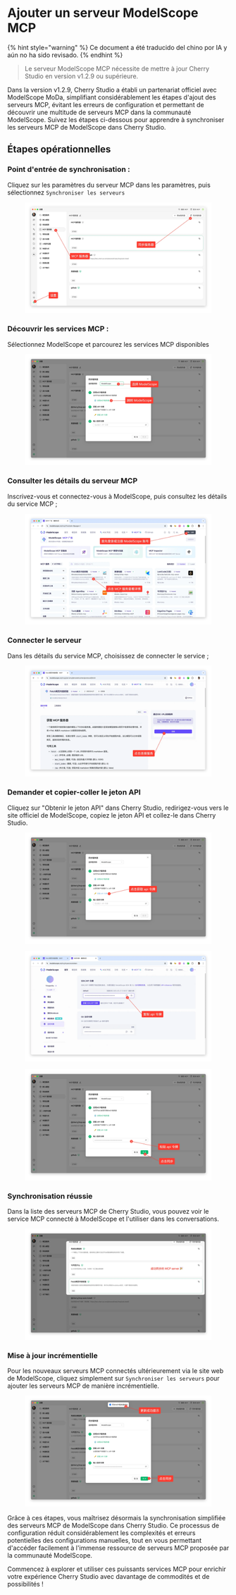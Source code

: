 # Ajouter un serveur ModelScope MCP


{% hint style="warning" %}
Ce document a été traducido del chino por IA y aún no ha sido revisado.
{% endhint %}




> Le serveur ModelScope MCP nécessite de mettre à jour Cherry Studio en version v1.2.9 ou supérieure.

Dans la version v1.2.9, Cherry Studio a établi un partenariat officiel avec ModelScope MoDa, simplifiant considérablement les étapes d'ajout des serveurs MCP, évitant les erreurs de configuration et permettant de découvrir une multitude de serveurs MCP dans la communauté ModelScope. Suivez les étapes ci-dessous pour apprendre à synchroniser les serveurs MCP de ModelScope dans Cherry Studio.

## Étapes opérationnelles

### Point d'entrée de synchronisation :

Cliquez sur les paramètres du serveur MCP dans les paramètres, puis sélectionnez `Synchroniser les serveurs`

<figure><img src="../../.gitbook/assets/image (2) (6).png" alt=""><figcaption></figcaption></figure>

### Découvrir les services MCP :

Sélectionnez ModelScope et parcourez les services MCP disponibles

<figure><img src="../../.gitbook/assets/image (1) (4).png" alt=""><figcaption></figcaption></figure>

### Consulter les détails du serveur MCP

Inscrivez-vous et connectez-vous à ModelScope, puis consultez les détails du service MCP ;

<figure><img src="../../.gitbook/assets/image (2) (6) (1).png" alt=""><figcaption></figcaption></figure>

### Connecter le serveur

Dans les détails du service MCP, choisissez de connecter le service ;

<figure><img src="../../.gitbook/assets/image (3) (6).png" alt=""><figcaption></figcaption></figure>

### Demander et copier-coller le jeton API

Cliquez sur "Obtenir le jeton API" dans Cherry Studio, redirigez-vous vers le site officiel de ModelScope, copiez le jeton API et collez-le dans Cherry Studio.

<figure><img src="../../.gitbook/assets/image (4) (6).png" alt=""><figcaption></figcaption></figure>

<figure><img src="../../.gitbook/assets/image (5) (4).png" alt=""><figcaption></figcaption></figure>

<figure><img src="../../.gitbook/assets/image (6) (4).png" alt=""><figcaption></figcaption></figure>

### Synchronisation réussie

Dans la liste des serveurs MCP de Cherry Studio, vous pouvez voir le service MCP connecté à ModelScope et l'utiliser dans les conversations.

<figure><img src="../../.gitbook/assets/image (7) (3).png" alt=""><figcaption></figcaption></figure>

### Mise à jour incrémentielle

Pour les nouveaux serveurs MCP connectés ultérieurement via le site web de ModelScope, cliquez simplement sur `Synchroniser les serveurs` pour ajouter les serveurs MCP de manière incrémentielle.

<figure><img src="../../.gitbook/assets/image (148).png" alt=""><figcaption></figcaption></figure>

Grâce à ces étapes, vous maîtrisez désormais la synchronisation simplifiée des serveurs MCP de ModelScope dans Cherry Studio. Ce processus de configuration réduit considérablement les complexités et erreurs potentielles des configurations manuelles, tout en vous permettant d'accéder facilement à l'immense ressource de serveurs MCP proposée par la communauté ModelScope.

Commencez à explorer et utiliser ces puissants services MCP pour enrichir votre expérience Cherry Studio avec davantage de commodités et de possibilités !